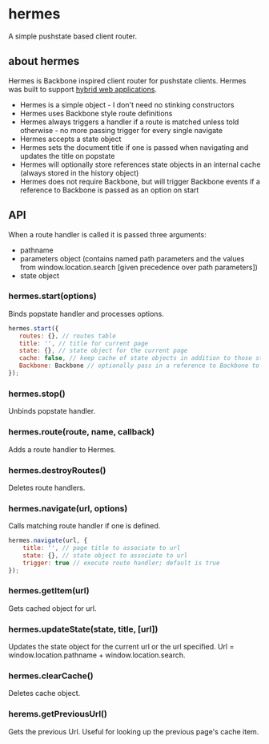# hermes

A simple pushstate based client router.

## about hermes

Hermes is Backbone inspired client router for pushstate clients. Hermes was built
to support [hybrid web applications](https://blog.twitter.com/2012/implementing-pushstate-twittercom).

* Hermes is a simple object - I don't need no stinking constructors
* Hermes uses Backbone style route definitions
* Hermes always triggers a handler if a route is matched unless told otherwise - no more passing trigger for every single navigate
* Hermes accepts a state object
* Hermes sets the document title if one is passed when navigating and updates the title on popstate
* Hermes will optionally store references state objects in an internal cache (always stored in the history object)
* Hermes does not require Backbone, but will trigger Backbone events if a reference to Backbone is passed as an option on start

## API

When a route handler is called it is passed three arguments:

* pathname
* parameters object (contains named path parameters and the values from window.location.search [given precedence over path parameters])
* state object

### hermes.start(options)
Binds popstate handler and processes options.

```javascript
hermes.start({
   routes: {}, // routes table
   title: '', // title for current page
   state: {}, // state object for the current page
   cache: false, // keep cache of state objects in addition to those stored in the history
   Backbone: Backbone // optionally pass in a reference to Backbone to trigger Backbone router like events
});
```

### hermes.stop()
Unbinds popstate handler.

### hermes.route(route, name, callback)
Adds a route handler to Hermes.

### hermes.destroyRoutes()
Deletes route handlers.

### hermes.navigate(url, options)
Calls matching route handler if one is defined.

```javascript
hermes.navigate(url, {
    title: '', // page title to associate to url
    state: {}, // state object to associate to url
    trigger: true // execute route handler; default is true
});
```

### hermes.getItem(url)
Gets cached object for url.

### hermes.updateState(state, title, [url])
Updates the state object for the current url or the url specified. Url = window.location.pathname + window.location.search.

### hermes.clearCache()
Deletes cache object.

### herems.getPreviousUrl()
Gets the previous Url. Useful for looking up the previous page's cache item.